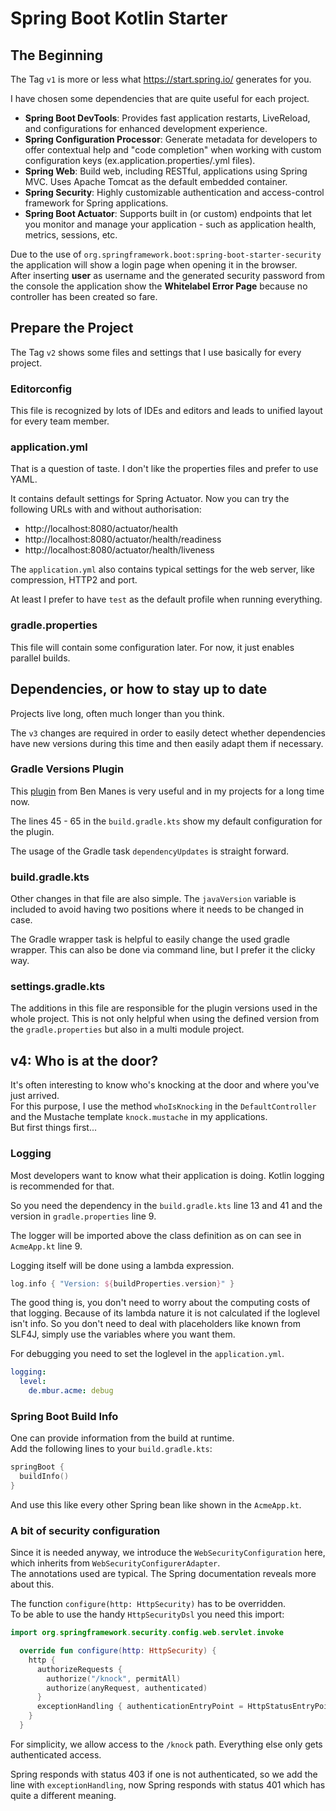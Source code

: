 # Spring Boot Kotlin Starter

## The Beginning
The Tag `v1` is more or less what https://start.spring.io/ generates for you.

I have chosen some dependencies that are quite useful for each project.

- **Spring Boot DevTools**: Provides fast application restarts, LiveReload, and configurations for enhanced development experience.
- **Spring Configuration Processor**: Generate metadata for developers to offer contextual help and "code completion" when working with custom configuration keys (ex.application.properties/.yml files).
- **Spring Web**: Build web, including RESTful, applications using Spring MVC. Uses Apache Tomcat as the default embedded container.
- **Spring Security**: Highly customizable authentication and access-control framework for Spring applications.
- **Spring Boot Actuator**: Supports built in (or custom) endpoints that let you monitor and manage your application - such as application health, metrics, sessions, etc.

Due to the use of `org.springframework.boot:spring-boot-starter-security` the application will show a login  page when
opening it in the browser.  
After inserting **user** as username and the generated security password from the console the application show the
**Whitelabel Error Page** because no controller has been created so fare.

## Prepare the Project
The Tag `v2` shows some files and settings that I use basically for every project.

### Editorconfig
This file is recognized by lots of IDEs and editors and leads to unified layout for every team member.

### application.yml
That is a question of taste. I don't like the properties files and prefer to use YAML.

It contains default settings for Spring Actuator. Now you can try the following URLs with and without authorisation:

- http://localhost:8080/actuator/health
- http://localhost:8080/actuator/health/readiness
- http://localhost:8080/actuator/health/liveness

The `application.yml` also contains typical settings for the web server, like compression, HTTP2 and port.

At least I prefer to have `test` as the default profile when running everything.

### gradle.properties
This file will contain some configuration later. For now, it just enables parallel builds.

## Dependencies, or how to stay up to date
Projects live long, often much longer than you think.

The `v3` changes are required in order to easily detect whether dependencies have new versions during this time and
then easily adapt them if necessary.

### Gradle Versions Plugin
This [plugin][versin-plugin] from Ben Manes is very useful and in my projects for a long time now.

The lines 45 - 65 in the `build.gradle.kts` show my default configuration for the plugin.

The usage of the Gradle task `dependencyUpdates` is straight forward.

[versin-plugin]: https://github.com/ben-manes/gradle-versions-plugin

### build.gradle.kts
Other changes in that file are also simple. The `javaVersion` variable is included to avoid having two positions where it
needs to be changed in case.

The Gradle wrapper task is helpful to easily change the used gradle wrapper. This can also be done via command line, but
I prefer it the clicky way.

### settings.gradle.kts
The additions in this file are responsible for the plugin versions used in the whole project. This is not only helpful
when using the defined version from the `gradle.properties` but also in a multi module project.

## v4: Who is at the door?
It's often interesting to know who's knocking at the door and where you've just arrived.  
For this purpose, I use the method `whoIsKnocking` in the `DefaultController` and the Mustache template `knock.mustache`
in my applications.  
But first things first...

### Logging
Most developers want to know what their application is doing. Kotlin logging is recommended for that.

So you need the dependency in the `build.gradle.kts` line 13 and 41 and the version in `gradle.properties` line 9.

The logger will be imported above the class definition as on can see in `AcmeApp.kt` line 9.

Logging itself will be done using a lambda expression.

```kotlin
log.info { "Version: ${buildProperties.version}" }
```

The good thing is, you don't need to worry about the computing costs of that logging. Because of its lambda nature it is
not calculated if the loglevel isn't info. So you don't need to deal with placeholders like known from SLF4J, simply use
the variables where you want them.

For debugging you need to set the loglevel in the `application.yml`.
```yaml
logging:
  level:
    de.mbur.acme: debug
```

### Spring Boot Build Info
One can provide information from the build at runtime.  
Add the following lines to your `build.gradle.kts`:

```kotlin
springBoot {
  buildInfo()
}
```

And use this like every other Spring bean like shown in the `AcmeApp.kt`.

### A bit of security configuration
Since it is needed anyway, we introduce the `WebSecurityConfiguration` here, which inherits from
`WebSecurityConfigurerAdapter`.  
The annotations used are typical. The Spring documentation reveals more about this.

The function `configure(http: HttpSecurity)` has to be overridden.  
To be able to use the handy `HttpSecurityDsl` you need this import:

```kotlin
import org.springframework.security.config.web.servlet.invoke
```

```kotlin
  override fun configure(http: HttpSecurity) {
    http {
      authorizeRequests {
        authorize("/knock", permitAll)
        authorize(anyRequest, authenticated)
      }
      exceptionHandling { authenticationEntryPoint = HttpStatusEntryPoint(HttpStatus.UNAUTHORIZED) }
    }
  }
```

For simplicity, we allow access to the `/knock` path. Everything else only gets authenticated access.

Spring responds with status 403 if one is not authenticated, so we add the line with `exceptionHandling`, now Spring
responds with status 401 which has quite a different meaning.

